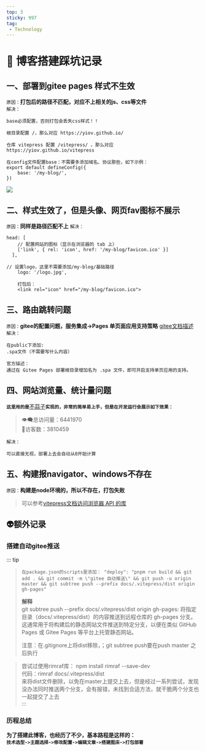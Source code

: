```yaml
---
top: 3
sticky: 997
tag:
 - Technology
---
```


# 🤧 博客搭建踩坑记录 

## 一、部署到gitee pages 样式不生效
`原因：`**打包后的路径不匹配，对应不上相关的js、css等文件**  
`解决：`  
```shell
base必须配置，否则打包会丢失css样式！！

根目录配置 /，那么对应 https://yiov.github.io/

仓库 vitepress 配置 /vitepress/ ，那么对应 https://yiov.github.io/vitepress

在config文件配置base：不需要多添加域名、协议那些，如下示例：
export default defineConfig({
    base: '/my-blog/',
})

```
![](https://friend-z.gitee.io/drawing-bed/images/technology/blog-tread-01.png)

## 二、样式生效了，但是头像、网页fav图标不展示
`原因：`**同样是路径匹配不上**
`解决：`  
```shell
head: [
    // 配置网站的图标（显示在浏览器的 tab 上）
    ['link', { rel: 'icon', href: '/my-blog/favicon.ico' }]
  ],

// 设置logo，这里不需要添加/my-blog/基础路径
    logo: '/logo.jpg',

    打包后：
    <link rel="icon" href="/my-blog/favicon.ico">
```

## 三、路由跳转问题
`原因：`**gitee的配置问题，服务集成->Pages 单页面应用支持策略**
[gitee文档描述](https://help.gitee.com/services/gitee-pages/spa-support)  
`解决：`  
```shell
在public下添加:
.spa文件（不需要写什么内容）

官方描述：
通过在 Gitee Pages 部署根目录增加名为 .spa 文件，即可开启支持单页应用的支持。
```

## 四、网站浏览量、统计量问题
**`这里用的是`**[不蒜子](http://busuanzi.ibruce.info/)**`实现的，非常的简单易上手，但是在开发运行会展示如下效果：`**  
> 👁️‍🗨️总访问量：6441970  
👤访客数：3810459

`解决：`  
```shell
可以直接无视，部署上去会自动从0开始计算
```

## 五、构建报navigator、windows不存在
`原因：`**构建是node环境的，所以不存在，打包失败**  

> 可以参考[vitepress文档访问浏览器 API 的库](https://vitepress.dev/zh/guide/ssr-compat)

## 👽额外记录
### 搭建自动gitee推送
::: tip
> `在package.json的scripts里添加：
"deploy": "pnpm run build && git add . && git commit -m \"gitee 自动推送\" && git push -u origin master && git subtree push --prefix docs/.vitepress/dist origin gh-pages"`
>   
> **解释**  
> git subtree push --prefix docs/.vitepress/dist origin gh-pages: 
将指定目录（docs/.vitepress/dist）的内容推送到远程仓库的 gh-pages 分支。这通常用于将构建后的静态网站文件推送到特定分支，以便在类似 GitHub Pages 或 Gitee Pages 等平台上托管静态网站。
> 
> 注意：在.gitignore上将dist移除，；git subtree push要在push master 之后执行

> 尝试过使用rimraf库： npm install rimraf --save-dev  
代码：rimraf docs/.vitepress/dist  
来将dist文件删除，以免在master上提交上去，但是经过一系列尝试，发现没办法同时推送两个分支，会有报错，未找到合适方法，就干脆两个分支也一起提交了上去  
:::

### 历程总结
**为了搭建此博客，也经历了不少，基本路程是这样的：**  
**`技术选型->主题选择->修改配置->编辑文章->搭建图床->打包部署`**
